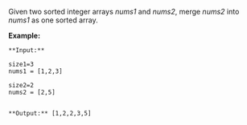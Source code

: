  

Given two sorted integer arrays _nums1_ and _nums2_, merge _nums2_ into _nums1_ as one sorted array.

**Example:**

```
**Input:**
```

```
size1=3
nums1 = [1,2,3]
```

```
size2=2
nums2 = [2,5]
```

```

**Output:** [1,2,2,3,5]
```